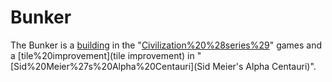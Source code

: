 # Bunker

The Bunker is a [building](building) in the "[Civilization%20%28series%29](Civilization)" games and a [tile%20improvement](tile improvement) in "[Sid%20Meier%27s%20Alpha%20Centauri](Sid Meier's Alpha Centauri)".